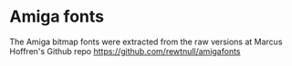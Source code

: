 Amiga fonts
===========

The Amiga bitmap fonts were extracted from the raw versions at Marcus Hoffren's Github repo https://github.com/rewtnull/amigafonts

